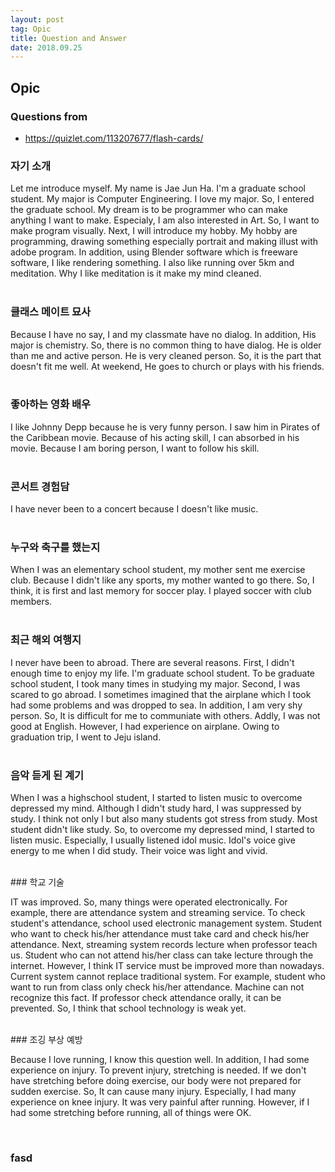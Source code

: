 ```yaml
---
layout: post 
tag: Opic
title: Question and Answer
date: 2018.09.25
---
```


## Opic  

### Questions from   

- https://quizlet.com/113207677/flash-cards/  

### 자기 소개   

Let me introduce myself. My name is Jae Jun Ha. I'm a graduate school student. My major is Computer Engineering. I love my major. So, I entered the graduate school. My dream is to be programmer who can make anything I want to make. Especialy, I am also interested in Art. So, I want to make program visually.
Next, I will introduce my hobby. My hobby are programming, drawing something especially portrait and making illust with adobe program. In addition, using Blender software which is freeware software, I like rendering something. I also like running over 5km and meditation. Why I like meditation is it make my mind cleaned.    
<br>
### 클래스 메이트 묘사  

Because I have no say, I and my classmate have no dialog. In addition, His major is chemistry. So, there is no common thing to have dialog. He is older than me and active person. He is very cleaned person. So, it is the part that doesn't fit me well. At weekend, He goes to church or plays with his friends.   
<br>
### 좋아하는 영화 배우  

I like Johnny Depp because he is very funny person. I saw him in Pirates of the Caribbean movie. Because of his acting skill, I can absorbed in his movie. Because I am boring person, I want to follow his skill.  
<br>
### 콘서트 경험담   

I have never been to a concert because I doesn't like music.   
<br>
### 누구와 축구를 했는지  

When I was an elementary school student, my mother sent me exercise club. Because I didn't like any sports, my mother wanted to go there. So, I think, it is first and last memory for soccer play. I played soccer with club members.  
<br>
### 최근 해외 여행지  

I never have been to abroad. There are several reasons. First, I didn't enough time to enjoy my life. I'm graduate school student. To be graduate school student, I took many times in studying my major. Second, I was scared to go abroad. I sometimes imagined that the airplane which I took had some problems and was dropped to sea. In addition, I am very shy person. So, It is difficult for me to communiate with others. Addly, I was not good at English. However, I had experience on airplane. Owing to graduation trip, I went to Jeju island.   
<br>
### 음악 듣게 된 계기   

When I was a highschool student, I started to listen music to overcome depressed my mind. Although I didn't study hard, I was suppressed by study. I think not only I but also many students got stress from study. Most student didn't like study. So, to overcome my depressed mind, I started to listen music. Especially, I usually listened idol music. Idol's voice give energy to me when I did study. Their voice was light and vivid.  

<br>
### 학교 기술   

IT was improved. So, many things were operated electronically. For example, there are attendance system and streaming service. To check student's attendance, school used electronic management system. Student who want to check his/her attendance must take card and check his/her attendance. Next, streaming system records lecture when professor teach us. Student who can not attend his/her class can take lecture through the internet. However, I think IT service must be improved more than nowadays. Current system cannot replace traditional system. For example, student who want to run from class only check his/her attendance. Machine can not recognize this fact. If professor check attendance orally, it can be prevented. So, I think that school technology is weak yet.   

<br>
### 조깅 부상 예방  

Because I love running, I know this question well. In addition, I had some experience on injury. To prevent injury, stretching is needed. If we don't have stretching before doing exercise, our body were not prepared for sudden exercise. So, It can cause many injury. Especially, I had many experience on knee injury. It was very painful after running. However, if I had some stretching before running, all of things were OK.   

<br>

### fasd   